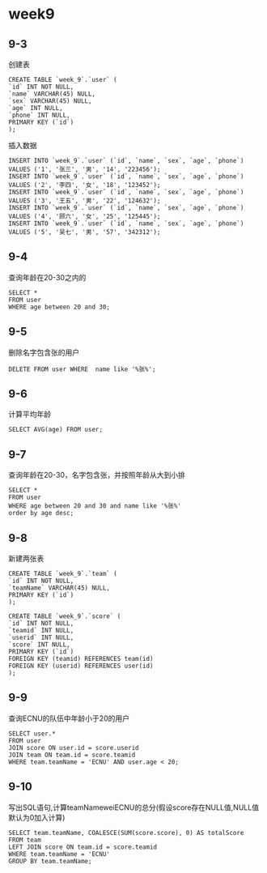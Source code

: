 # week9

## 9-3 
创建表
    
    CREATE TABLE `week_9`.`user` (
    `id` INT NOT NULL,
    `name` VARCHAR(45) NULL,
    `sex` VARCHAR(45) NULL,
    `age` INT NULL,
    `phone` INT NULL,
    PRIMARY KEY (`id`)
    );


插入数据
    
    INSERT INTO `week_9`.`user` (`id`, `name`, `sex`, `age`, `phone`) VALUES ('1', '张三', '男', '14', '223456');
    INSERT INTO `week_9`.`user` (`id`, `name`, `sex`, `age`, `phone`) VALUES ('2', '李四', '女', '18', '123452');
    INSERT INTO `week_9`.`user` (`id`, `name`, `sex`, `age`, `phone`) VALUES ('3', '王五', '男', '22', '124632');
    INSERT INTO `week_9`.`user` (`id`, `name`, `sex`, `age`, `phone`) VALUES ('4', '顾六', '女', '25', '125445');
    INSERT INTO `week_9`.`user` (`id`, `name`, `sex`, `age`, `phone`) VALUES ('5', '吴七', '男', '57', '342312');

## 9-4
查询年龄在20-30之内的
    
    SELECT *
    FROM user
    WHERE age between 20 and 30;

## 9-5
删除名字包含张的用户
    
    DELETE FROM user WHERE  name like '%张%';

## 9-6
计算平均年龄
    
    SELECT AVG(age) FROM user;

## 9-7
查询年龄在20-30，名字包含张，并按照年龄从大到小排
    
    SELECT *
    FROM user
    WHERE age between 20 and 30 and name like '%张%'
    order by age desc;

## 9-8
新建两张表
    
    CREATE TABLE `week_9`.`team` (
    `id` INT NOT NULL,
    `teamName` VARCHAR(45) NULL,
    PRIMARY KEY (`id`)
    );
    
    CREATE TABLE `week_9`.`score` (
    `id` INT NOT NULL,
    `teamid` INT NULL,
    `userid` INT NULL,
    `score` INT NULL,
    PRIMARY KEY (`id`)
    FOREIGN KEY (teamid) REFERENCES team(id)
    FOREIGN KEY (userid) REFERENCES user(id)
    );

## 9-9
查询ECNU的队伍中年龄小于20的用户
    
    SELECT user.*
    FROM user
    JOIN score ON user.id = score.userid
    JOIN team ON team.id = score.teamid
    WHERE team.teamName = 'ECNU' AND user.age < 20;

## 9-10
写出SQL语句,计算teamNameweiECNU的总分(假设score存在NULL值,NULL值默认为0加入计算)

    SELECT team.teamName, COALESCE(SUM(score.score), 0) AS totalScore
    FROM team
    LEFT JOIN score ON team.id = score.teamid
    WHERE team.teamName = 'ECNU'
    GROUP BY team.teamName;


